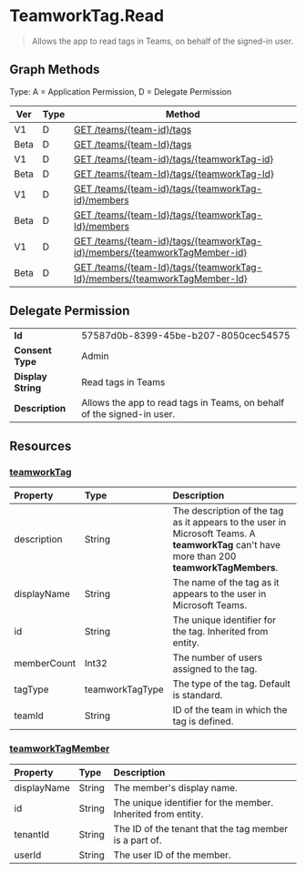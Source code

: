 # TeamworkTag.Read

> Allows the app to read tags in Teams, on behalf of the signed-in user.
## Graph Methods

Type: A = Application Permission, D = Delegate Permission

|Ver|Type|Method|
|-------|----|------|
|V1|D|[GET /teams/{team-id}/tags](https://docs.microsoft.com/graph/api/teamworktag-list?view=graph-rest-1.0&tabs=http)|
|Beta|D|[GET /teams/{team-Id}/tags](https://docs.microsoft.com/graph/api/teamworktag-list?view=graph-rest-beta&tabs=http)|
|V1|D|[GET /teams/{team-id}/tags/{teamworkTag-id}](https://docs.microsoft.com/graph/api/teamworktag-get?view=graph-rest-1.0&tabs=http)|
|Beta|D|[GET /teams/{team-Id}/tags/{teamworkTag-Id}](https://docs.microsoft.com/graph/api/teamworktag-get?view=graph-rest-beta&tabs=http)|
|V1|D|[GET /teams/{team-id}/tags/{teamworkTag-id}/members](https://docs.microsoft.com/graph/api/teamworktagmember-list?view=graph-rest-1.0&tabs=http)|
|Beta|D|[GET /teams/{team-Id}/tags/{teamworkTag-Id}/members](https://docs.microsoft.com/graph/api/teamworktagmember-list?view=graph-rest-beta&tabs=http)|
|V1|D|[GET /teams/{team-id}/tags/{teamworkTag-id}/members/{teamworkTagMember-id}](https://docs.microsoft.com/graph/api/teamworktagmember-get?view=graph-rest-1.0&tabs=http)|
|Beta|D|[GET /teams/{team-Id}/tags/{teamworkTag-Id}/members/{teamworkTagMember-Id}](https://docs.microsoft.com/graph/api/teamworktagmember-get?view=graph-rest-beta&tabs=http)|
## Delegate Permission
|||
|-|-|
|**Id**|57587d0b-8399-45be-b207-8050cec54575|
|**Consent Type**|Admin|
|**Display String**|Read tags in Teams|
|**Description**|Allows the app to read tags in Teams, on behalf of the signed-in user.|
## Resources
### [teamworkTag ](https://docs.microsoft.com/graph/api/resources/teamworktag?view=graph-rest-1.0&tabs=http)
|Property|Type|Description|
|:---|:---|:---|
|description|String|The description of the tag as it appears to the user in Microsoft Teams. A **teamworkTag** can't have more than 200 **teamworkTagMembers**.|
|displayName|String|The name of the tag as it appears to the user in Microsoft Teams.|
|id|String|The unique identifier for the tag. Inherited from entity.|
|memberCount|Int32|The number of users assigned to the tag.|
|tagType|teamworkTagType|The type of the tag. Default is standard.|
|teamId|String|ID of the team in which the tag is defined.|
### [teamworkTagMember ](https://docs.microsoft.com/graph/api/resources/teamworktagmember?view=graph-rest-1.0&tabs=http)
|Property|Type|Description|
|:---|:---|:---|
|displayName|String|The member's display name.|
|id|String|The unique identifier for the member. Inherited from entity.|
|tenantId|String|The ID of the tenant that the tag member is a part of.|
|userId|String|The user ID of the member.|
